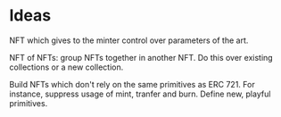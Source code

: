 # Ideas

NFT which gives to the minter control over parameters of the art.

NFT of NFTs: group NFTs together in another NFT. Do this over existing collections or a new
collection.

Build NFTs which don't rely on the same primitives as ERC 721. For instance,
suppress usage of mint, tranfer and burn. Define new, playful primitives.
